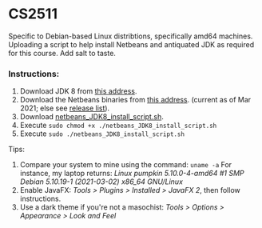 # CS2511
Specific to Debian-based Linux distribtions, specifically amd64 machines. 
Uploading a script to help install Netbeans and antiquated JDK as required for this course.
Add salt to taste.

### Instructions:
1. Download JDK 8 from [this address](https://www.oracle.com/java/technologies/javase/javase-jdk8-downloads.html#license-lightbox).
2. Download the Netbeans binaries from [this address](https://netbeans.apache.org/download/nb123/nb123.html). (current as of Mar 2021; else see [release list](https://netbeans.apache.org/download/index.html)).
3. Download [netbeans_JDK8_install_script.sh](https://github.com/alex-haw/CS2511/blob/main/netbeans_JDK8_install_script.sh).
4. Execute `sudo chmod +x ./netbeans_JDK8_install_script.sh`
5. Execute `sudo ./netbeans_JDK8_install_script.sh`

Tips: 
1. Compare your system to mine using the command: `uname -a` For instance, my laptop returns: *Linux pumpkin 5.10.0-4-amd64 #1 SMP Debian 5.10.19-1 (2021-03-02) x86_64 GNU/Linux*
2. Enable JavaFX: *Tools > Plugins > Installed > JavaFX 2*, then follow instructions.
3. Use a dark theme if you're not a masochist: *Tools > Options > Appearance > Look and Feel*

